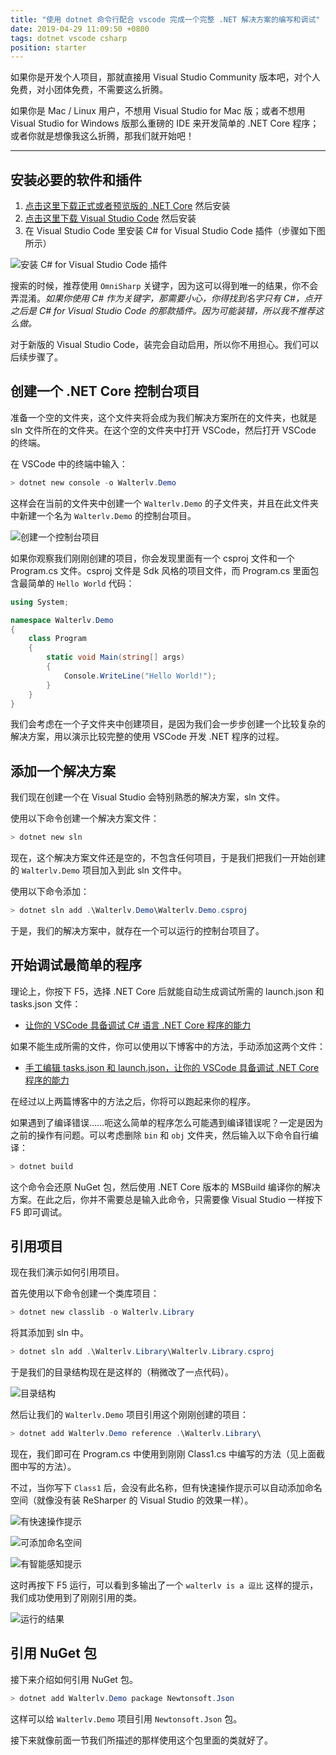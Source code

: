 ```yaml
---
title: "使用 dotnet 命令行配合 vscode 完成一个完整 .NET 解决方案的编写和调试"
date: 2019-04-29 11:09:50 +0800
tags: dotnet vscode csharp
position: starter
---
```


如果你是开发个人项目，那就直接用 Visual Studio Community 版本吧，对个人免费，对小团体免费，不需要这么折腾。

如果你是 Mac / Linux 用户，不想用 Visual Studio for Mac 版；或者不想用 Visual Studio for Windows 版那么重磅的 IDE 来开发简单的 .NET Core 程序；或者你就是想像我这么折腾，那我们就开始吧！

---

<div id="toc"></div>

## 安装必要的软件和插件

1. [点击这里下载正式或者预览版的 .NET Core](https://dotnet.microsoft.com/download) 然后安装
2. [点击这里下载 Visual Studio Code](https://code.visualstudio.com/download) 然后安装
3. 在 Visual Studio Code 里安装 C# for Visual Studio Code 插件（步骤如下图所示）

![安装 C# for Visual Studio Code 插件](/static/posts/2019-03-14-20-01-52.png)

搜索的时候，推荐使用 `OmniSharp` 关键字，因为这可以得到唯一的结果，你不会弄混淆。*如果你使用 C# 作为关键字，那需要小心，你得找到名字只有 C#，点开之后是 C# for Visual Studio Code 的那款插件。因为可能装错，所以我不推荐这么做。*

对于新版的 Visual Studio Code，装完会自动启用，所以你不用担心。我们可以后续步骤了。

## 创建一个 .NET Core 控制台项目

准备一个空的文件夹，这个文件夹将会成为我们解决方案所在的文件夹，也就是 sln 文件所在的文件夹。在这个空的文件夹中打开 VSCode，然后打开 VSCode 的终端。

在 VSCode 中的终端中输入：

```powershell
> dotnet new console -o Walterlv.Demo
```

这样会在当前的文件夹中创建一个 `Walterlv.Demo` 的子文件夹，并且在此文件夹中新建一个名为 `Walterlv.Demo` 的控制台项目。

![创建一个控制台项目](/static/posts/2019-04-29-09-53-28.png)

如果你观察我们刚刚创建的项目，你会发现里面有一个 csproj 文件和一个 Program.cs 文件。csproj 文件是 Sdk 风格的项目文件，而 Program.cs 里面包含最简单的 `Hello World` 代码：

```csharp
using System;

namespace Walterlv.Demo
{
    class Program
    {
        static void Main(string[] args)
        {
            Console.WriteLine("Hello World!");
        }
    }
}
```

我们会考虑在一个子文件夹中创建项目，是因为我们会一步步创建一个比较复杂的解决方案，用以演示比较完整的使用 VSCode 开发 .NET 程序的过程。

## 添加一个解决方案

我们现在创建一个在 Visual Studio 会特别熟悉的解决方案，sln 文件。

使用以下命令创建一个解决方案文件：

```powershell
> dotnet new sln
```

现在，这个解决方案文件还是空的，不包含任何项目，于是我们把我们一开始创建的 `Walterlv.Demo` 项目加入到此 sln 文件中。

使用以下命令添加：

```powershell
> dotnet sln add .\Walterlv.Demo\Walterlv.Demo.csproj
```

于是，我们的解决方案中，就存在一个可以运行的控制台项目了。

## 开始调试最简单的程序

理论上，你按下 F5，选择 .NET Core 后就能自动生成调试所需的 launch.json 和 tasks.json 文件：

- [让你的 VSCode 具备调试 C# 语言 .NET Core 程序的能力](/post/equip-vscode-for-dotnet-core-app-debugging)

如果不能生成所需的文件，你可以使用以下博客中的方法，手动添加这两个文件：

- [手工编辑 tasks.json 和 launch.json，让你的 VSCode 具备调试 .NET Core 程序的能力](/post/equip-vscode-manually-for-dotnet-core-app-debugging)

在经过以上两篇博客中的方法之后，你将可以跑起来你的程序。

如果遇到了编译错误……呃这么简单的程序怎么可能遇到编译错误呢？一定是因为之前的操作有问题。可以考虑删除 `bin` 和 `obj` 文件夹，然后输入以下命令自行编译：

```powershell
> dotnet build
```

这个命令会还原 NuGet 包，然后使用 .NET Core 版本的 MSBuild 编译你的解决方案。在此之后，你并不需要总是输入此命令，只需要像 Visual Studio 一样按下 F5 即可调试。

## 引用项目

现在我们演示如何引用项目。

首先使用以下命令创建一个类库项目：

```powershell
> dotnet new classlib -o Walterlv.Library
```

将其添加到 sln 中。

```powershell
> dotnet sln add .\Walterlv.Library\Walterlv.Library.csproj
```

于是我们的目录结构现在是这样的（稍微改了一点代码）。

![目录结构](/static/posts/2019-04-29-10-32-29.png)

然后让我们的 `Walterlv.Demo` 项目引用这个刚刚创建的项目：

```powershell
> dotnet add Walterlv.Demo reference .\Walterlv.Library\
```

现在，我们即可在 Program.cs 中使用到刚刚 Class1.cs 中编写的方法（见上面截图中写的方法）。

不过，当你写下 `Class1` 后，会没有此名称，但有快速操作提示可以自动添加命名空间（就像没有装 ReSharper 的 Visual Studio 的效果一样）。

![有快速操作提示](/static/posts/2019-04-29-10-39-02.png)

![可添加命名空间](/static/posts/2019-04-29-10-40-14.png)

![有智能感知提示](/static/posts/2019-04-29-10-41-13.png)

这时再按下 F5 运行，可以看到多输出了一个 `walterlv is a 逗比` 这样的提示，我们成功使用到了刚刚引用的类。

![运行的结果](/static/posts/2019-04-29-10-37-30.png)

## 引用 NuGet 包

接下来介绍如何引用 NuGet 包。

```powershell
> dotnet add Walterlv.Demo package Newtonsoft.Json
```

这样可以给 `Walterlv.Demo` 项目引用 `Newtonsoft.Json` 包。

接下来就像前面一节我们所描述的那样使用这个包里面的类就好了。
